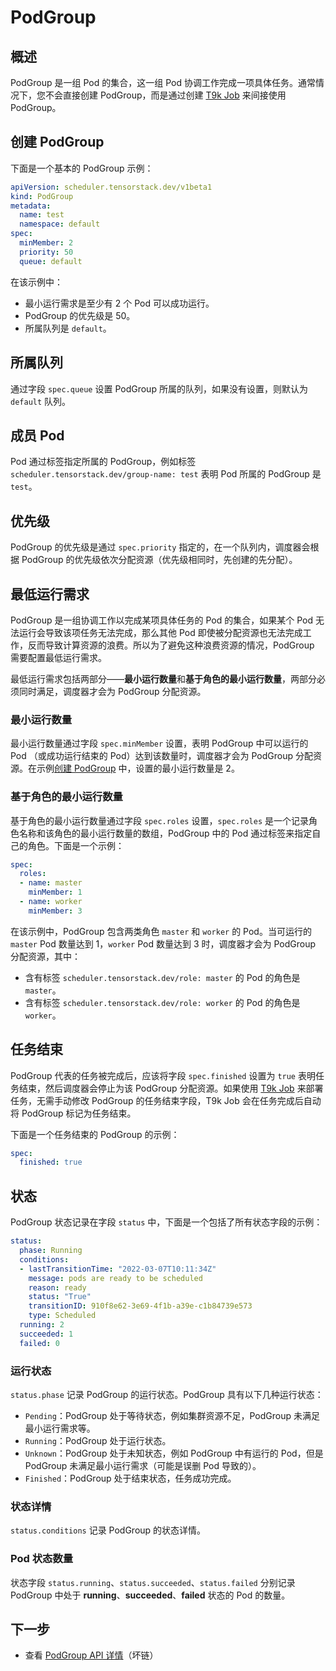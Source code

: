 # PodGroup

## 概述

PodGroup 是一组 Pod 的集合，这一组 Pod 协调工作完成一项具体任务。通常情况下，您不会直接创建 PodGroup，而是通过创建 [T9k Job](../jobs/index.md) 来间接使用 PodGroup。

## 创建 PodGroup

下面是一个基本的 PodGroup 示例：

```yaml
apiVersion: scheduler.tensorstack.dev/v1beta1
kind: PodGroup
metadata:
  name: test
  namespace: default
spec:
  minMember: 2
  priority: 50
  queue: default
```

在该示例中：

* 最小运行需求是至少有 2 个 Pod 可以成功运行。
* PodGroup 的优先级是 50。
* 所属队列是 `default`。

## 所属队列

通过字段 `spec.queue` 设置 PodGroup 所属的队列，如果没有设置，则默认为 `default` 队列。

## 成员 Pod

Pod 通过标签指定所属的 PodGroup，例如标签 `scheduler.tensorstack.dev/group-name: test` 表明 Pod 所属的 PodGroup 是 `test`。

## 优先级

PodGroup 的优先级是通过 `spec.priority` 指定的，在一个队列内，调度器会根据 PodGroup 的优先级依次分配资源（优先级相同时，先创建的先分配）。

## 最低运行需求

PodGroup 是一组协调工作以完成某项具体任务的 Pod 的集合，如果某个 Pod 无法运行会导致该项任务无法完成，那么其他 Pod 即使被分配资源也无法完成工作，反而导致计算资源的浪费。所以为了避免这种浪费资源的情况，PodGroup 需要配置最低运行需求。

最低运行需求包括两部分——**最小运行数量**和**基于角色的最小运行数量**，两部分必须同时满足，调度器才会为 PodGroup 分配资源。

### 最小运行数量

最小运行数量通过字段 `spec.minMember` 设置，表明 PodGroup 中可以运行的 Pod （或成功运行结束的 Pod）达到该数量时，调度器才会为 PodGroup 分配资源。在示例[创建 PodGroup](#创建-podgroup) 中，设置的最小运行数量是 2。

### 基于角色的最小运行数量

基于角色的最小运行数量通过字段 `spec.roles` 设置，`spec.roles` 是一个记录角色名称和该角色的最小运行数量的数组，PodGroup 中的 Pod 通过标签来指定自己的角色。下面是一个示例：

```yaml
spec:
  roles:
  - name: master
    minMember: 1
  - name: worker
    minMember: 3
```

在该示例中，PodGroup 包含两类角色 `master` 和 `worker` 的 Pod。当可运行的 `master` Pod 数量达到 1，`worker` Pod 数量达到 3 时，调度器才会为 PodGroup 分配资源，其中：

* 含有标签 `scheduler.tensorstack.dev/role: master` 的 Pod 的角色是 `master`。
* 含有标签 `scheduler.tensorstack.dev/role: worker` 的 Pod 的角色是 `worker`。

## 任务结束

PodGroup 代表的任务被完成后，应该将字段 `spec.finished` 设置为 `true` 表明任务结束，然后调度器会停止为该 PodGroup 分配资源。如果使用 [T9k Job](../jobs/index.md) 来部署任务，无需手动修改 PodGroup 的任务结束字段，T9k Job 会在任务完成后自动将 PodGroup 标记为任务结束。

下面是一个任务结束的 PodGroup 的示例：

```yaml
spec:
  finished: true
```

## 状态

PodGroup 状态记录在字段 `status` 中，下面是一个包括了所有状态字段的示例：

```yaml
status:
  phase: Running
  conditions:
  - lastTransitionTime: "2022-03-07T10:11:34Z"
    message: pods are ready to be scheduled
    reason: ready
    status: "True"
    transitionID: 910f8e62-3e69-4f1b-a39e-c1b84739e573
    type: Scheduled
  running: 2
  succeeded: 1
  failed: 0
```

### 运行状态

`status.phase` 记录 PodGroup 的运行状态。PodGroup 具有以下几种运行状态：

* `Pending`：PodGroup 处于等待状态，例如集群资源不足，PodGroup 未满足最小运行需求等。
* `Running`：PodGroup 处于运行状态。
* `Unknown`：PodGroup 处于未知状态，例如 PodGroup 中有运行的 Pod，但是 PodGroup 未满足最小运行需求（可能是误删 Pod 导致的）。
* `Finished`：PodGroup 处于结束状态，任务成功完成。

### 状态详情

`status.conditions` 记录 PodGroup 的状态详情。

### Pod 状态数量

状态字段 `status.running`、`status.succeeded`、`status.failed` 分别记录 PodGroup 中处于 **running**、**succeeded**、**failed** 状态的 Pod 的数量。

## 下一步

* 查看 [PodGroup API 详情](../../../../reference/tensorstack-resources/scheduling-api/podgroup.md)（坏链）
